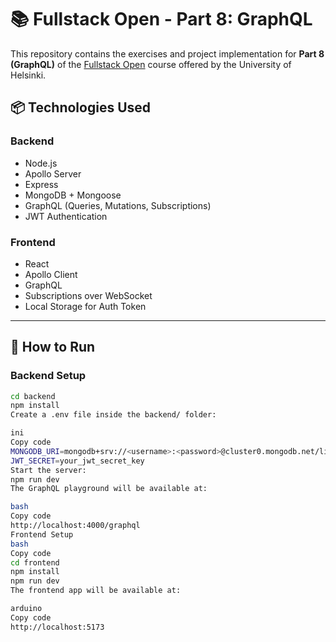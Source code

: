 # 📚 Fullstack Open - Part 8: GraphQL

This repository contains the exercises and project implementation for **Part 8 (GraphQL)** of the [Fullstack Open](https://fullstackopen.com/en/) course offered by the University of Helsinki.

## 📦 Technologies Used

### Backend
- Node.js
- Apollo Server
- Express
- MongoDB + Mongoose
- GraphQL (Queries, Mutations, Subscriptions)
- JWT Authentication

### Frontend
- React
- Apollo Client
- GraphQL
- Subscriptions over WebSocket
- Local Storage for Auth Token

---

## 🔧 How to Run

### Backend Setup

```bash
cd backend
npm install
Create a .env file inside the backend/ folder:

ini
Copy code
MONGODB_URI=mongodb+srv://<username>:<password>@cluster0.mongodb.net/library?retryWrites=true&w=majority
JWT_SECRET=your_jwt_secret_key
Start the server:
npm run dev
The GraphQL playground will be available at:

bash
Copy code
http://localhost:4000/graphql
Frontend Setup
bash
Copy code
cd frontend
npm install
npm run dev
The frontend app will be available at:

arduino
Copy code
http://localhost:5173
```
